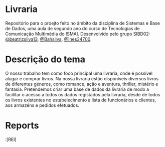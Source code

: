 # Livraria

Repositório para o proejto feito no âmbito da disciplina de Sistemas e Base de Dados, uma aula de segundo ano do curso de Tecnologias de Comunicação Multimédia do ISMAI. Desenvolvido pelo grupo SIBD02: [@beatrizsilva13](https://github.com/beatrizsilva13), [@Bahsilva](https://github.com/Bahsilva), [@Ines34700](https://github.com/Ines34700).


# Descrição do tema

O nosso trabalho tem como foco principal uma livraria, onde é possível alugar e comprar livros. Na nossa livraria estão disponíveis diversos livros de diferentes géneros, como romance, ação e aventura, thriller, mistério e fantasia. Pretendemos criar uma base de dados da livraria de modo a facilitar o acesso a todos os dados registados pela livraria, desde de todos os livros existentes no estabelecimento à lista de funcionários e clientes, aos armazéns e pedidos efetuados.


# Reports

:[REI]
